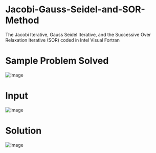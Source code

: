 # Jacobi-Gauss-Seidel-and-SOR-Method
The Jacobi Iterative, Gauss Seidel Iterative, and the Successive Over Relaxation Iterative (SOR) coded in Intel Visual Fortran

# Sample Problem Solved
![image](https://user-images.githubusercontent.com/7680591/59570154-b4240e00-9061-11e9-86c9-78e623e25f57.png)

# Input
![image](https://user-images.githubusercontent.com/7680591/59570172-ea618d80-9061-11e9-9be2-a027d6836157.png)

# Solution
![image](https://user-images.githubusercontent.com/7680591/59570081-868a9500-9060-11e9-9672-2c5b42d71422.png)

